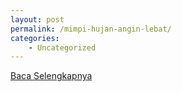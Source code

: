 ```yaml
---
layout: post
permalink: /mimpi-hujan-angin-lebat/
categories:
    - Uncategorized
---
```


[Baca Selengkapnya](/05)
